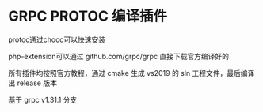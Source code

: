 # GRPC PROTOC 编译插件

protoc通过choco可以快速安装

php-extension可以通过 github.com/grpc/grpc 直接下载官方编译好的

所有插件均按照官方教程，通过 cmake 生成 vs2019 的 sln 工程文件，最后编译出 release 版本

基于 grpc v1.31.1 分支
